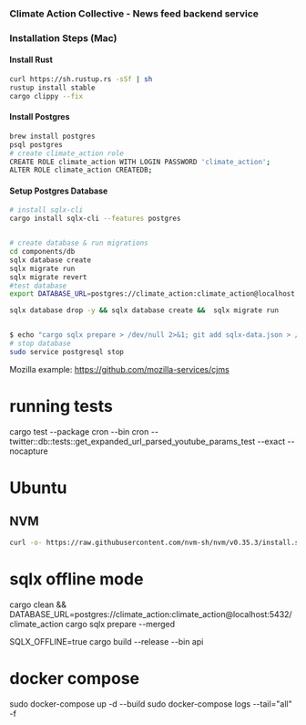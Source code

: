 ### Climate Action Collective - News feed backend service

### Installation Steps (Mac)

#### Install Rust
```sh
curl https://sh.rustup.rs -sSf | sh
rustup install stable
cargo clippy --fix
```

#### Install Postgres
```sh
brew install postgres
psql postgres
# create climate_action role
CREATE ROLE climate_action WITH LOGIN PASSWORD 'climate_action';
ALTER ROLE climate_action CREATEDB;
```

#### Setup Postgres Database
```sh
# install sqlx-cli
cargo install sqlx-cli --features postgres


# create database & run migrations
cd components/db
sqlx database create
sqlx migrate run
sqlx migrate revert
#test database
export DATABASE_URL=postgres://climate_action:climate_action@localhost:5432/climate_action_test 

sqlx database drop -y && sqlx database create &&  sqlx migrate run


$ echo "cargo sqlx prepare > /dev/null 2>&1; git add sqlx-data.json > /dev/null" > .git/hooks/pre-commit 
# stop database
sudo service postgresql stop
```
Mozilla example: https://github.com/mozilla-services/cjms

# running tests
cargo test --package cron --bin cron -- twitter::db::tests::get_expanded_url_parsed_youtube_params_test --exact --nocapture 

# Ubuntu

## NVM
```bash
curl -o- https://raw.githubusercontent.com/nvm-sh/nvm/v0.35.3/install.sh | bash
```

# sqlx offline mode
cargo clean && 
DATABASE_URL=postgres://climate_action:climate_action@localhost:5432/climate_action cargo sqlx prepare --merged


SQLX_OFFLINE=true cargo build --release --bin api

# docker compose
sudo docker-compose up -d --build
sudo docker-compose logs --tail="all" -f